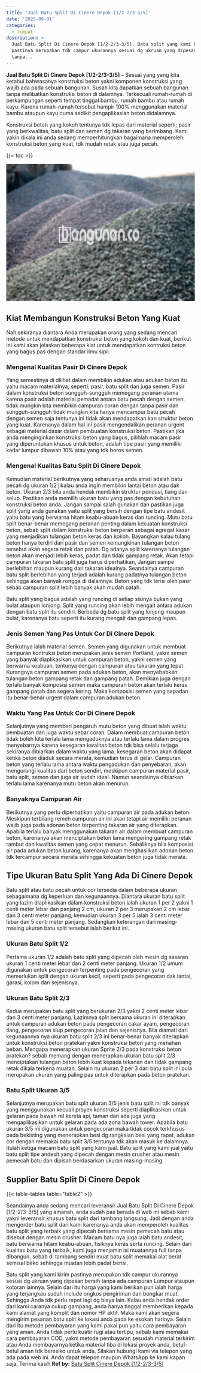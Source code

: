 ```yaml
---
title: 'Jual Batu Split Di Cinere Depok [1/2-2/3-3/5]'
date: '2025-09-01'
categories:
  - tempat
description: >-
  Jual Batu Split Di Cinere Depok [1/2-2/3-3/5]. Batu split yang kami kirim
  pastinya merupakan tdk campur ukurannya sesuai dg ukruan yang dipesan bersih
  tanpa...
---
```


**Jual Batu Split Di Cinere Depok \[1/2-2/3-3/5\]** – Sesuai yang yang kita ketahui bahwasanya konstruksi beton yakni komponen konstruksi yang wajib ada pada sebuah bangunan. Susah kita dapatkan sebuah bangunan tanpa melibatkan konstruksi beton di dalamnya. Terkecuali rumah-rumah di perkampungan seperti tempat tinggal bambu, rumah bambu atau rumah kayu. Karena rumah-rumah tersebut hampir 100% menggunakan material bambu ataupun kayu cuma sedikit pengaplikasian beton didalamnya.

Konstruksi beton yang kokoh tentunya tdk lepas dari material seperti; pasir yang berkwalitas, batu split dan semen dg takaran yang berimbang. Kami yakin dikala ini anda sedang memperhitungkan bagaimana memperoleh konstruksi beton yang kuat, tdk mudah retak atau juga pecah.

{{< toc >}}

![Jual Batu Split Di Cinere Depok [1/2-2/3-3/5]](/images/jual-batu-split-15.png)

## Kiat Membangun Konstruksi Beton Yang Kuat

Nah sekiranya diantara Anda merupakan orang yang sedang mencari metode untuk mendapatkan konstruksi beton yang kokoh dan kuat, berikut ini kami akan jelaskan beberapa kiat untuk mendapatkan kontruksi beton yang bagus pas dengan standar ilmu sipil.

### Mengenal Kualitas Pasir Di Cinere Depok

Yang semestinya di dilihat dalam membikin adukan atau adukan beton itu yaitu macam materialnya, seperti; pasir, batu split dan juga semen. Pasir dalam konstruksi beton sungguh-sungguh memegang peranan utama karena pasir adalah material pemadat antara batu pecah dengan semen. tidak mungkin kita membikin campuran coran dengan tanpa pasir dan sungguh-sungguh tidak mungkin kita hanya mencampur batu pecah dengan semen saja tentunya ini tidak akan mendapatkan kan struktur beton yang kuat. Karenanya dalam hal ini pasir mengendalikan peranan urgent sebagai material dasar dalam pembuatan konstruksi beton. Pastikan jika anda menginginkan konstruksi beton yang bagus, pilihlah macam pasir yang diperuntukan khusus untuk beton, adalah tipe pasir yang memiliki kadar lumpur dibawah 10% atau yang tdk boros semen.

### Mengenal Kualitas Batu Split Di Cinere Depok

Kemudian material berikutnya yang seharusnya anda amati adalah batu pecah dg ukuran 1/2 jikalau anda ingin membikin lantai beton atau dak beton. Ukuran 2/3 bila anda hendak membikin struktur pondasi, tiang dan selup. Pastikan anda memilih ukuran batu yang pas dengan kebutuhan konstruksi beton anda. Jangan sampai salah gunakan dan pastikan juga split yang anda gunakan yaitu split yang bersih dengan tipe batu andesit yaitu batu yang berwarna hitam keabu-abuan keras dan runcing. Mutu batu split benar-benar memegang peranan penting dalam kekuatan konstruksi beton, sebab split dalam konstruksi beton berperan sebagai agregat kasar yang menjadikan tulangan beton keras dan kokoh. Bayangkan kalau tulang beton hanya terdiri dari pasir dan semen kemungkinan tulangan beton tersebut akan segera retak dan patah. Dg adanya split karenanya tulangan beton akan menjadi lebih keras, padat dan tidak gampang retak. Akan tetapi campuran takaran batu split juga harus diperhatikan, Jangan sampe berlebihan maupun kurang dari takaran idealnya. Seandainya campuran batu split berlebihan yang terjadi adalah kurang padatnya tulangan beton sehingga akan banyak rongga di dalamnya. Beton yang tdk terisi oleh pasir sebab campuran split lebih banyak akan mudah patah.

Batu split yang bagus adalah yang runcing di setiap sisinya bukan yang bulat ataupun lonjong. Split yang runcing akan lebih mengait antara adukan dengan batu split itu sendiri. Berbeda dg batu split yang lonjong maupun bulat, karenanya batu seperti itu kurang mengait dan gampang lepas.

### Jenis Semen Yang Pas Untuk Cor Di Cinere Depok

Berikutnya ialah material semen. Semen yang digunakan untuk membuat campuran kontruksi beton merupakan jenis semen Portland, yakni semen yang banyak diaplikasikan untuk campuran beton, yakni semen yang berwarna keabuan, tentunya dengan campuran atau takaran yang tepat. Kurangnya campuran semen pada adukan beton, akan menyebabkan tulangan beton gampang retak dan gampang patah. Demikian juga dengan terlalu banyak komposisi semen maka campuran beton akan terlalu keras gampang patah dan segera kering. Maka komposisi semen yang sepadan itu benar-benar urgent dalam campuran adukan beton.

### Waktu Yang Pas Untuk Cor Di Cinere Depok

Selanjutnya yang memberi pengaruh mutu beton yang dibuat ialah waktu pembuatan dan juga waktu sebar coran. Dalam membuat campuran beton tidak boleh kita terlalu lama mengaduknya atau terlalu lama dalam progres menyebarnya karena kesegaran kwalitas beton tdk bisa selalu terjaga sekiranya dibiarkan dalam waktu yang lama. kesegaran beton akan didapat ketika beton diaduk secara merata, kemudian terus di gelar. Campuran beton yang terlalu lama antara waktu pengadukan dan penyebaran, akan mengurangi kualitas dari beton sendiri, meskipun campuran material pasir, batu split, semen dan juga air sudah ideal. Namun seandainya dibiarkan terlalu lama karenanya mutu beton akan menurun.

### Banyaknya Campuran Air

Berikutnya yang perlu diperhatikan yaitu campuran air pada adukan beton. Meskipun terbilang remeh campuran air ini akan tetapi air memiliki peranan wajib juga pada adonan beton terpenting takaran air yang diterapkan. Apabila terlalu banyak menggunakan takaran air dalam membuat campuran beton, karenanya akan menciptakan beton lama mengering gampang retak rambut dan kwalitas semen yang cepat menurun. Sebaliknya bila komposisi air pada adukan beton kurang, karenanya akan menghasilkan adonan beton tdk tercampur secara merata sehingga kekuatan beton juga tidak merata.

## Tipe Ukuran Batu Split Yang Ada Di Cinere Depok

Batu split atau batu pecah untuk cor tersedia dalam beberapa ukuran sebagaimana dg keperluan dan kegunaannya. Diantara ukuran batu split yang lazim diaplikasikan dalam konstruksi beton ialah ukuran 1 per 2 yakni 1 centi meter lebar dan panjang 2 cm, ukuran 2 per 3 merupakan 2 cm lebar dan 3 centi meter panjang, kemudian ukuran 3 per 5 ialah 3 centi meter lebar dan 5 centi meter panjang. Sedangkan keterangan dari masing-masing ukuran batu split tersebut ialah berikut ini.

### Ukuran Batu Split 1/2

Pertama ukuran 1/2 adalah batu split yang dipecah oleh mesin dg sasaran ukuran 1 centi meter lebar dan 2 centi meter panjang. Ukuran 1/2 umum digunakan untuk pengecoran terpenting pada pengecoran yang memerlukan split dengan ukuran kecil, seperti pada pengecoran dak lantai, garasi, kolom dan sejenisnya.

### Ukuran Batu Split 2/3

Kedua merupakan batu split yang berukuran 2/3 yakni 2 centi meter lebar dan 3 centi meter panjang. Lazimnya split bersama ukuran ini diterapkan untuk campuran adukan beton pada pengecoran cakar ayam, pengecoran tiang, pengecoran slup pengecoran jalan dan sejenisnya. Bila diamati dari kegunaannya nya ukuran batu split 2/3 ini benar-benar banyak diterapkan untuk konstruksi beton pratekan yakni konstruksi beton yang menahan beban. Mengapa menerapkan ukuran Sprite 2/3 pada konstruksi beton pratekan? sebab memang dengan menerapkan ukuran batu split 2/3 menciptakan tulangan beton lebih kuat kepada tekanan dan tidak gampang retak dikala terkena muatan. Selain itu ukuran 2 per 3 dari batu split ini pula merupakan ukuran yang paling pas untuk diterapkan pada beton pratekan.

### Batu Split Ukuran 3/5

Selanjutnya merupakan batu split ukuran 3/5 jenis batu split ini tdk banyak yang menggunakan kecuali proyek konstruksi seperti diaplikasikan untuk gelaran pada bawah rel kereta api, taman dan ada juga yang mengaplikasikan untuk gelaran pada ada zona bawah tower. Apabila batu ukuran 3/5 ini digunakan untuk pengecoran maka tidak cocok terkhusus pada bekisting yang menerapkan besi dg rangkaian besi yang rapat, adukan cor dengan memakai batu split 3/5 tentunya tdk akan masuk ke dalamnya. Itulah ketiga macam batu split yang kami jual. Batu split yang kami jual yaitu batu split tipe andesit yang dipecah dengan mesin crusher atau mesin pemecah batu dan dipisah berdasarkan ukuran masing-masing.

## Supplier Batu Split Di Cinere Depok

{{< table-tables table="table2" >}}

Seandainya anda sedang mencari leveransir Jual Batu Split Di Cinere Depok \[1/2-2/3-3/5\] yang amanah, anda sudah pas berada di web ini sebab kami yakni leveransir khusus batu split dari tambang langsung. Jadi dengan anda mengorder batu split dari kami karenanya anda akan memperoleh kualitas batu split yang terbaik yang dipecah bersama mesin pemecah batu atau disebut dengan mesin crusher. Macam batu nya juga ialah batu andesit, batu berwarna hitam keabu-abuan, fisiknya keras serta runcing. Selain dari kualitas batu yang terbaik, kami juga menjamin isi muatannya full tanpa dibangun, sebab di tambang sendiri muat batu split memakai alat berat semisal beko sehingga muatan lebih padat berisi.

Batu split yang kami kirim pastinya merupakan tdk campur ukurannya sesuai dg ukruan yang dipesan bersih tanpa ada campuran Lumpur ataupun kotoran lainnya. Selain dari itu harga yang kami berikan pun ialah harga yang terjangkau sudah include ongkos pengiriman dan bongkar muat. Sehingga Anda tdk perlu repot lagi dg biaya lain. Kalau anda hendak order dari kami caranya cukup gampang, anda hanya tinggal memberikan kepada kami alamat yang komplit dan nomor HP aktif. Maka kami akan segera mengirim pesanan batu split ke lokasi anda pada ke esokan harinya. Selain dari itu metode pembayaran yang kami pakai pun yaitu cara pembayaran yang aman. Anda tidak perlu kuatir rugi atau tertipu, sebab kami memakai cara pembayaran COD, yakni metode pembayaran sesudah material terkirim atau Anda membayarnya ketika material tiba di lokasi proyek anda, betul-betul aman tdk beresiko untuk anda. Silakan hubungi kami via telepon yang ada pada web ini. Anda dapat telepon maupun WhatsApp ke kami kapan saja. Terima kasih
**Ref by:** [Batu Split Cinere Depok [1/2-2/3-3/5]](https://id.wikipedia.org/wiki/Batu)
